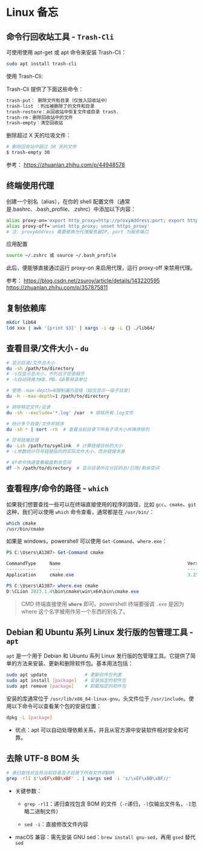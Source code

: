 # Linux 备忘

## 命令行回收站工具 - `Trash-Cli`

可使用使用 apt-get 或 apt 命令来安装 Trash-Cli：

```bash
sudo apt install trash-cli
```

使用 Trash-Cli:

Trash-Cli 提供了下面这些命令：

```bash
trash-put： 删除文件和目录（仅放入回收站中）
trash-list ：列出被删除了的文件和目录
trash-restore：从回收站中恢复文件或目录 trash.
trash-rm：删除回收站中的文件
trash-empty：清空回收站
```

删除超过 X 天的垃圾文件：

```bash
# 删除回收站中超过 30 天的文件
$ trash-empty 30
```

参考：
<https://zhuanlan.zhihu.com/p/44948578>

## 终端使用代理

创建一个别名（alias），在你的 shell 配置文件（通常是.bashrc、.bash_profile、.zshrc）中添加以下内容：

```bash
alias proxy-on='export http_proxy=http://proxyAddress:port; export https_proxy=http://proxyAddress:port'
alias proxy-off='unset http_proxy; unset https_proxy'
# 注: proxyAddress 需要替换为代理服务器IP, port 为服务端口
```

应用配置

```bash
source ~/.zshrc 或 source ~/.bash_profile
```

此后，便能够直接通过运行 proxy-on 来启用代理，运行 proxy-off 来禁用代理。

参考：
<https://blog.csdn.net/zsuroy/article/details/143220595>
<https://zhuanlan.zhihu.com/p/357875811>

## 复制依赖库

```bash
mkdir lib64
ldd xxx | awk '{print $3}' | xargs -i cp -L {} ./lib64/
```

## 查看目录/文件大小 - `du`

```bash
# 显示目录/文件总大小
du -sh /path/to/directory
# -s仅显示总大小，不列出子目录细节
# -h自动转换为KB、MB、GB等易读单位

# 使用--max-depth=N限制遍历层级（如仅显示一级子目录）
du -h --max-depth=1 /path/to/directory

# 排除特定文件/目录
du -sh --exclude='*.log' /var  # 排除所有.log文件

# 统计多个目录/文件并排序
du -sh * | sort -rh  # 查看当前目录下所有子项大小并降序排列

# 符号链接处理
du -Lsh /path/to/symlink  # 计算链接目标的大小
# -L参数统计符号链接指向的实际文件大小，而非链接本身

# df命令快速查看磁盘剩余空间
df -h /path/to/directory  # 显示目录所在分区的总/已用/剩余空间
```

## 查看程序/命令的路径 - `which`

如果我们想要查找一些可以在终端直接使用的程序的路径，比如 `gcc`、`cmake`、`git` 这种，我们可以使用 `which` 命令查看，通常都是在 `/usr/bin/`：

```bash
which cmake
/usr/bin/cmake
```

如果是 windows，powershell 可以使用 `Get-Command`、`where.exe`：

```powershell
PS C:\Users\A1387> Get-Command cmake

CommandType     Name                                               Version    Source
-----------     ----                                               -------    ------
Application     cmake.exe                                          3.25.2.0   D:\CLion 2023.1.4\bin\cmake\win\x64\bin\cmake.exe

PS C:\Users\A1387> where.exe cmake
D:\CLion 2023.1.4\bin\cmake\win\x64\bin\cmake.exe
```

> CMD 终端直接使用 **`where`** 即可。powershell 终端要强调 `.exe` 是因为 where 这个名字被用作另一个东西的别名了。

## Debian 和 Ubuntu 系列 Linux 发行版的包管理工具 - `apt`

`apt` 是一个用于 Debian 和 Ubuntu 系列 Linux 发行版的包管理工具。它提供了简单的方法来安装、更新和删除软件包。基本用法包括：

```bash
sudo apt update              # 更新软件包列表
sudo apt install [package]   # 安装指定的软件包
sudo apt remove [package]    # 卸载指定的软件包
```

安装的库通常位于 `/usr/lib/x86_64-linux-gnu`，头文件位于 `/usr/include`。使用以下命令可以查看某个包的安装位置：

```bash
dpkg -L [package]
```

- 优点：apt 可以自动处理依赖关系，并且从官方源中安装软件相对安全和可靠。

## 去除 UTF-8 BOM 头

```bash
# 递归查找并去除当前目录及子目录下所有文件的BOM
grep -rlI $'\xEF\xBB\xBF' . | xargs sed -i 's/\xEF\xBB\xBF//'
```

- 关键参数：

    - `grep -rlI`：递归查找包含 BOM 的文件（`-r`递归，`-l`仅输出文件名，`-I`忽略二进制文件）

    - `sed -i`：直接修改文件内容

- macOS 兼容：需先安装 GNU sed：`brew install gnu-sed`，再用 `gsed` 替代 `sed`
